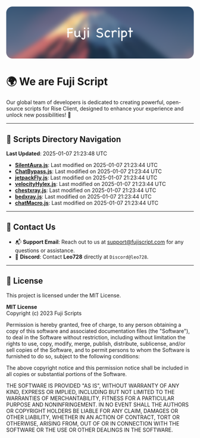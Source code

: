 ![Banner](.github/b.webp)

# 🌍 **We are Fuji Script**

Our global team of developers is dedicated to creating powerful, open-source scripts for Rise Client, designed to enhance your experience and unlock new possibilities! 🌟

---
<!-- SCRIPTS_NAVIGATION_START -->
## 📂 **Scripts Directory Navigation**

**Last Updated**: 2025-01-07 21:23:48 UTC

- **[SilentAura.js](scripts/SilentAura.js)**: Last modified on 2025-01-07 21:23:44 UTC
- **[ChatBypass.js](scripts/ChatBypass.js)**: Last modified on 2025-01-07 21:23:44 UTC
- **[jetpackFly.js](scripts/jetpackFly.js)**: Last modified on 2025-01-07 21:23:44 UTC
- **[velocityHylex.js](scripts/velocityHylex.js)**: Last modified on 2025-01-07 21:23:44 UTC
- **[chestxray.js](scripts/chestxray.js)**: Last modified on 2025-01-07 21:23:44 UTC
- **[bedxray.js](scripts/bedxray.js)**: Last modified on 2025-01-07 21:23:44 UTC
- **[chatMacro.js](scripts/chatMacro.js)**: Last modified on 2025-01-07 21:23:44 UTC

<!-- SCRIPTS_NAVIGATION_END -->

---

## 💬 **Contact Us**  
- 📬 **Support Email**: Reach out to us at [support@fujiscript.com](mailto:support@fujiscript.com) for any questions or assistance.  
- 💬 **Discord**: Contact **Leo728** directly at `Discord@leo728`.

---

## 📜 **License**

This project is licensed under the MIT License.  

**MIT License**  
Copyright (c) 2023 Fuji Scripts  

Permission is hereby granted, free of charge, to any person obtaining a copy of this software and associated documentation files (the "Software"), to deal in the Software without restriction, including without limitation the rights to use, copy, modify, merge, publish, distribute, sublicense, and/or sell copies of the Software, and to permit persons to whom the Software is furnished to do so, subject to the following conditions:  

The above copyright notice and this permission notice shall be included in all copies or substantial portions of the Software.  

THE SOFTWARE IS PROVIDED "AS IS", WITHOUT WARRANTY OF ANY KIND, EXPRESS OR IMPLIED, INCLUDING BUT NOT LIMITED TO THE WARRANTIES OF MERCHANTABILITY, FITNESS FOR A PARTICULAR PURPOSE AND NONINFRINGEMENT. IN NO EVENT SHALL THE AUTHORS OR COPYRIGHT HOLDERS BE LIABLE FOR ANY CLAIM, DAMAGES OR OTHER LIABILITY, WHETHER IN AN ACTION OF CONTRACT, TORT OR OTHERWISE, ARISING FROM, OUT OF OR IN CONNECTION WITH THE SOFTWARE OR THE USE OR OTHER DEALINGS IN THE SOFTWARE.  
